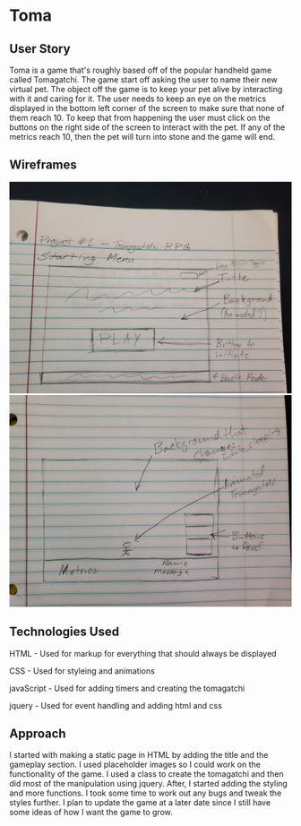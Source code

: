 # Toma

## User Story

Toma is a game that's roughly based off of the popular handheld game called Tomagatchi. The game start off asking the user to name their new virtual pet. The object off the game is to keep your pet alive by interacting with it and caring for it. The user needs to keep an eye on the metrics displayed in the bottom left corner of the screen to make sure that none of them reach 10. To keep that from happening the user must click on the buttons on the right side of the screen to interact with the pet. If any of the metrics reach 10, then the pet will turn into stone and the game will end.

## Wireframes

![start:name](./20200928_113142.jpg)
![gameplay:toma](./20200928_113447.jpg)

## Technologies Used

HTML - Used for markup for everything that should always be displayed

CSS - Used for styleing and animations

javaScript - Used for adding timers and creating the tomagatchi

jquery - Used for event handling and adding html and css

## Approach

I started with making a static page in HTML by adding the title and the gameplay section. I used placeholder images so I could work on the functionality of the game. I used a class to create the tomagatchi and then did most of the manipulation using jquery. After, I started adding the styling and more functions. I took some time to work out any bugs and tweak the styles further. I plan to update the game at a later date since I still have some ideas of how I want the game to grow.